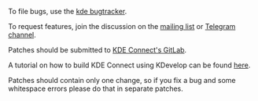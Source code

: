 To file bugs, use the [kde bugtracker](https://bugs.kde.org/describecomponents.cgi?product=kdeconnect).

To request features, join the discussion on the [mailing list](https://mail.kde.org/mailman/listinfo/kdeconnect) or [Telegram channel](https://t.me/joinchat/AOS6gA37orb2dZCLhqbZjg).

Patches should be submitted to [KDE Connect's GitLab](https://invent.kde.org/network/kdeconnect-kde).

A tutorial on how to build KDE Connect using KDevelop can be found [here](https://nicolasfella.wordpress.com/2018/03/30/building-kde-connect/).

Patches should contain only one change, so if you fix a bug and some whitespace errors please do that in separate patches.
